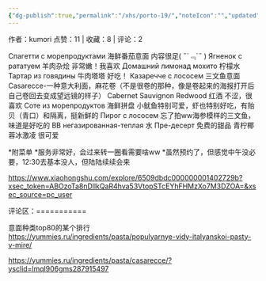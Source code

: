 ```yaml
---
{"dg-publish":true,"permalink":"/xhs/porto-19/","noteIcon":"","updated":"2025-03-17T22:00:14.905+08:00"}
---
```


作者：kumori
点赞：11   |   收藏：8   |   评论：2

Спагетти с морепродуктами 海鲜番茄意面 内容很足( ﻿˶﻿´﹃`˵﻿ )
Ягненок с рататуем 羊肉杂烩 非常嫩！我喜欢
Домашний лимонад мохито 柠檬水
Тартар из говядины 牛肉塔塔 好吃！
Казаречче с лососем 三文鱼意面
Casarecce-一种意大利面，麻花卷（不是很卷的那种，像是卷起来的海报打开后自己卷回去变成望远镜的样子）
Cabernet Sauvignon Redwood 红酒 不涩，很喜欢
Соте из морепродуктов 海鲜拼盘 小鱿鱼特别可爱，虾也特别好吃，有贻贝（青口）和隔离，挺新鲜的
Пирог с лососем 忘了拍ww海参模样的三文鱼，味道是好吃的
BB негазированная-теплая 水
Пре-десерт 免费的甜品 青柠椰蓉冰激凌 很可爱
	
*附菜单
*服务非常好，会过来转一圈看需要啥ww
*虽然预约了，但感觉中午没必要，12:30去基本没人，但陆陆续续会来

https://www.xiaohongshu.com/explore/6509dbdc000000001402729b?xsec_token=ABOzoTa8nDllkQaR4hva53VtopSTcEYhFHMzXo7M3DZOA=&xsec_source=pc_user

评论区：===========

意面种类top80的某个排行 https://yummies.ru/ingredients/pasta/populyarnye-vidy-italyanskoi-pasty-v-mire/

https://yummies.ru/ingredients/pasta/casarecce/?ysclid=lmql906gms287915497